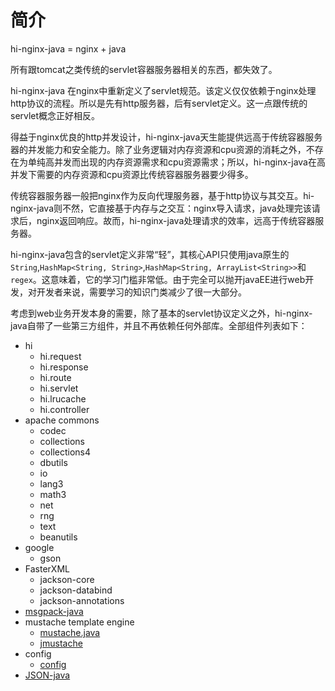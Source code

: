# 简介
hi-nginx-java = nginx + java


所有跟tomcat之类传统的servlet容器服务器相关的东西，都失效了。

hi-nginx-java 在nginx中重新定义了servlet规范。该定义仅仅依赖于nginx处理http协议的流程。所以是先有http服务器，后有servlet定义。这一点跟传统的servlet概念正好相反。


得益于nginx优良的http并发设计，hi-nginx-java天生能提供远高于传统容器服务器的并发能力和安全能力。除了业务逻辑对内存资源和cpu资源的消耗之外，不存在为单纯高并发而出现的内存资源需求和cpu资源需求；所以，hi-nginx-java在高并发下需要的内存资源和cpu资源比传统容器服务器要少得多。

传统容器服务器一般把nginx作为反向代理服务器，基于http协议与其交互。hi-nginx-java则不然，它直接基于内存与之交互：nginx导入请求，java处理完该请求后，nginx返回响应。故而，hi-nginx-java处理请求的效率，远高于传统容器服务器。

hi-nginx-java包含的servlet定义非常“轻”，其核心API只使用java原生的`String`,`HashMap<String, String>`,`HashMap<String, ArrayList<String>>`和`regex`。这意味着，它的学习门槛非常低。由于完全可以抛开javaEE进行web开发，对开发者来说，需要学习的知识门类减少了很一大部分。

考虑到web业务开发本身的需要，除了基本的servlet协议定义之外，hi-nginx-java自带了一些第三方组件，并且不再依赖任何外部库。全部组件列表如下：
- hi
  - hi.request
  - hi.response
  - hi.route
  - hi.servlet
  - hi.lrucache
  - hi.controller
- apache commons
  - codec
  - collections
  - collections4
  - dbutils
  - io
  - lang3
  - math3
  - net
  - rng
  - text
  - beanutils
- google
  - gson
- FasterXML
  - jackson-core
  - jackson-databind
  - jackson-annotations
- [msgpack-java](https://github.com/msgpack/msgpack-java)
- mustache template engine
  - [mustache.java](https://github.com/spullara/mustache.java)
  - [jmustache](http://github.com/samskivert/jmustache)
- config
  - [config](https://github.com/lightbend/config)
- [JSON-java](https://github.com/stleary/JSON-java)
